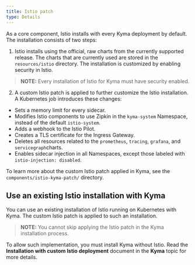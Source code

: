 ```yaml
---
title: Istio patch
type: Details
---
```


As a core component, Istio installs with every Kyma deployment by default. The installation consists of two steps:

1. Istio installs using the official, raw charts from the currently supported release. The charts that are currently
used are stored in the `resources/istio` directory. The installation is customized by enabling security in Istio.

>**NOTE:** Every installation of Istio for Kyma must have security enabled.

2. A custom Istio patch is applied to further customize the Istio installation. A Kubernetes job introduces these changes:
  - Sets a memory limit for every sidecar.
  - Modifies Istio components to use Zipkin in the `kyma-system` Namespace, instead of the default `istio-system`.
  - Adds a webhook to the Istio Pilot.
  - Creates a TLS certificate for the Ingress Gateway.
  - Deletes all resources related to the `prometheus`, `tracing`, `grafana`, and `servicegraph`charts.
  - Enables sidecar injection in all Namespaces, except those labeled with `istio-injection: disabled`.

To learn more about the custom Istio patch applied in Kyma, see the `components/istio-kyma-patch/` directory.

## Use an existing Istio installation with Kyma

You can use an existing installation of Istio running on Kubernetes with Kyma. The custom Istio patch is applied to such an installation.

>**NOTE:** You cannot skip applying the Istio patch in the Kyma installation process.

To allow such implementation, you must install Kyma without Istio. Read the **Installation with custom Istio deployment** document in the **Kyma**
topic for more details.
